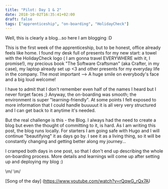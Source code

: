 ```yaml
---
title: "Pilot: Day 1 & 2"
date: 2018-10-02T16:35:41+02:00
draft: false
tags: ["apprenticeship", "on-boarding", "HolidayCheck"]
---
```



Well, this is clearly a blog...so here I am blogging :D

This is the first week of the apprenticeship, but to be honest, office already feels like home. I found my desk full of presents for my new start: a towel with the HolidayCheck logo ( I am gonna travel EVERYWHERE with it, I promise!), my precious book "The Software Craftsman" (aka Crafter, in my case), my laptop already set up <3 and other presents for my everyday life in the company. The most important --> A huge smile on everybody's face and a big loud welcome!

I have to admit that I don't remember even half of the names I heard but I never forget faces ;)
Anyway, the on-boarding was smooth; the environment is super "learning-friendly". At some points I felt exposed to more information that I could handle buuuuut it is all very very structured and I can get back to it anytime it's needed.

But the real challenge is this - the Blog. I always had the need to create a blog but even the thought of committing to it, is hard. As I am writing this post, the blog runs locally. For starters I am going safe with Hugo and I will continue "beautifying" it as days go by. I see it as a living thing, so it will be constantly changing and getting better along my journey...

I cramped both days in one post, so that I don't end up describing the whole on-boarding process.
More details and learnings will come up after setting up and deploying my blog :)


\m/ \m/


[Song of the day] (https://www.youtube.com/watch?v=rQqwG_rQx7A)

